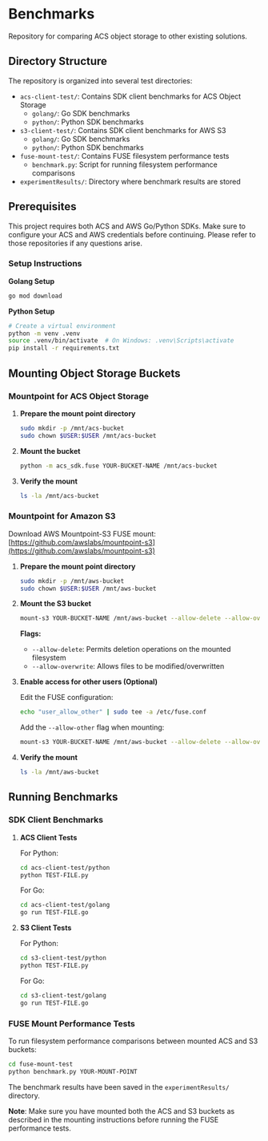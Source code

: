 # Benchmarks

Repository for comparing ACS object storage to other existing solutions.

## Directory Structure

The repository is organized into several test directories:

- `acs-client-test/`: Contains SDK client benchmarks for ACS Object Storage
  - `golang/`: Go SDK benchmarks
  - `python/`: Python SDK benchmarks
- `s3-client-test/`: Contains SDK client benchmarks for AWS S3
  - `golang/`: Go SDK benchmarks
  - `python/`: Python SDK benchmarks
- `fuse-mount-test/`: Contains FUSE filesystem performance tests
  - `benchmark.py`: Script for running filesystem performance comparisons
- `experimentResults/`: Directory where benchmark results are stored

## Prerequisites

This project requires both ACS and AWS Go/Python SDKs. Make sure to configure your ACS and AWS credentials before continuing. Please refer to those repositories if any questions arise.

### Setup Instructions

**Golang Setup**

```bash
go mod download
```

**Python Setup**

```bash
# Create a virtual environment
python -m venv .venv
source .venv/bin/activate  # On Windows: .venv\Scripts\activate
pip install -r requirements.txt 
```

## Mounting Object Storage Buckets

### Mountpoint for ACS Object Storage

1. **Prepare the mount point directory**

   ```bash
   sudo mkdir -p /mnt/acs-bucket
   sudo chown $USER:$USER /mnt/acs-bucket
   ```

2. **Mount the bucket**

   ```bash
   python -m acs_sdk.fuse YOUR-BUCKET-NAME /mnt/acs-bucket
   ```

3. **Verify the mount**

   ```bash
   ls -la /mnt/acs-bucket
   ```

### Mountpoint for Amazon S3

Download AWS Mountpoint-S3 FUSE mount: [https://github.com/awslabs/mountpoint-s3](https://github.com/awslabs/mountpoint-s3)

1. **Prepare the mount point directory**

   ```bash
   sudo mkdir -p /mnt/aws-bucket
   sudo chown $USER:$USER /mnt/aws-bucket
   ```

2. **Mount the S3 bucket**

   ```bash
   mount-s3 YOUR-BUCKET-NAME /mnt/aws-bucket --allow-delete --allow-overwrite
   ```

   **Flags:**
   - `--allow-delete`: Permits deletion operations on the mounted filesystem
   - `--allow-overwrite`: Allows files to be modified/overwritten

3. **Enable access for other users (Optional)**

   Edit the FUSE configuration:

   ```bash
   echo "user_allow_other" | sudo tee -a /etc/fuse.conf
   ```

   Add the `--allow-other` flag when mounting:

   ```bash
   mount-s3 YOUR-BUCKET-NAME /mnt/aws-bucket --allow-delete --allow-overwrite --allow-other
   ```

4. **Verify the mount**

   ```bash
   ls -la /mnt/aws-bucket
   ```

## Running Benchmarks

### SDK Client Benchmarks

1. **ACS Client Tests**

   For Python:

   ```bash
   cd acs-client-test/python
   python TEST-FILE.py
   ```

   For Go:

   ```bash
   cd acs-client-test/golang
   go run TEST-FILE.go
   ```

2. **S3 Client Tests**

   For Python:

   ```bash
   cd s3-client-test/python
   python TEST-FILE.py 
   ```

   For Go:

   ```bash
   cd s3-client-test/golang
   go run TEST-FILE.go
   ```

### FUSE Mount Performance Tests

To run filesystem performance comparisons between mounted ACS and S3 buckets:

```bash
cd fuse-mount-test
python benchmark.py YOUR-MOUNT-POINT
```

The benchmark results have been saved in the `experimentResults/` directory.

**Note**: Make sure you have mounted both the ACS and S3 buckets as described in the mounting instructions before running the FUSE performance tests.
